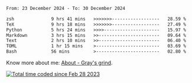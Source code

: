 <!--START_SECTION:waka-->

```txt
From: 23 December 2024 - To: 30 December 2024

zsh              9 hrs 41 mins   >>>>>>>------------------   28.59 %
TeX              9 hrs 18 mins   >>>>>>>------------------   27.49 %
Python           5 hrs 24 mins   >>>>---------------------   15.97 %
Markdown         3 hrs 15 mins   >>-----------------------   09.64 %
Text             2 hrs 10 mins   >>-----------------------   06.40 %
TOML             1 hr 15 mins    >------------------------   03.69 %
Bash             56 mins         >------------------------   02.80 %
```

<!--END_SECTION:waka-->

<!-- [![grayxu's github stats](https://github-readme-stats.vercel.app/api?username=grayxu&count_private=true&show_icons=true)](https://github.com/grayxu) -->

Know more about me: [About - Gray's grind](https://www.grayxu.cn/).
<p align="left">
  <a href="https://wakatime.com/@c69eb31e-43a1-463f-8968-c3449e386f57"><img src="https://wakatime.com/badge/user/c69eb31e-43a1-463f-8968-c3449e386f57.svg" title="Total time coded since Feb 28 2023" /></a>
</p>

